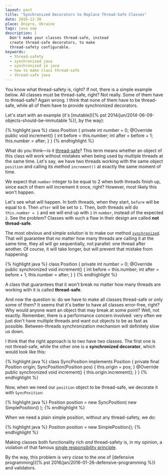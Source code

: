 ```yaml
---
layout: post
title: "Synchronized Decorators to Replace Thread-Safe Classes"
date: 2016-12-30
place: Dnipro, Ukraine
tags: java oop
description: |
  Don't make your classes thread-safe, instead
  create thread-safe decorators, to make
  thread-safety configurable.
keywords:
  - thread-safety
  - synchronized java
  - synchronized in java
  - how to make class thread-safe
  - thread-safe java
---
```


You know what thread-safety is, right? If not, there is a simple example
below. All classes must be thread-safe, right? Not really. Some of them
have to thread-safe? Again wrong. I think that none of them have to
be thread-safe, while all of them have to provide synchronized decorators.

<!--more-->

Let's start with an example (it's
[mutable]({% pst 2014/jun/2014-06-09-objects-should-be-immutable %}), by the way):

{% highlight java %}
class Position {
  private int number = 0;
  @Override
  public void increment() {
    int before = this.number;
    int after = before + 1;
    this.number = after;
  }
}
{% endhighlight %}

What do you think&mdash;is it [thread-safe](https://en.wikipedia.org/wiki/Thread_safety)?
This term means whether
an object of this class will work without mistakes when being used by multiple
threads at the same time. Let's say, we have two threads working with
the same object `position` and calling its method `increment()` at
exactly the same moment of time.

We expect that `number` integer to be equal to 2 when both threads
finish up, since each of them will increment it once, right?
However, most likely this won't happen.

Let's see what will happen. In both threads, when they start, `before`
will be equal to `0`. Then `after` will be set to `1`. Then, both threads
will do `this.number = 1` and we will end up with `1` in `number`, instead
of the expected `2`. See the problem? Classes with such a flaw in their
design are called **not thread-safe**.

The most obvious and simple solution is to make our method
[`synchronized`](https://docs.oracle.com/javase/tutorial/essential/concurrency/syncmeth.html).
That will guarantee that no matter how many threads are calling it
at the same time, they all will go sequentially, not parallel: one
thread after another. Of course, it will take longer, but will prevent
that mistake from happening:

{% highlight java %}
class Position {
  private int number = 0;
  @Override
  public synchronized void increment() {
    int before = this.number;
    int after = before + 1;
    this.number = after;
  }
}
{% endhighlight %}

A class that guarantees that it won't break no matter how many threads
are working with it is called **thread-safe**.

And now the question is: do we have to make all classes
thread-safe or only some of them? It seems that it's better to have all
classes error-free, right? Why would anyone want an object
that may break at some point? Well, not exactly. Remember, there is
a performance concern involved: very often we just don't have multiple
threads and want out objects to be as fast as possible.
Between-threads synchronization mechanism will definitely slow us down.

I think that the right approach is to two have two classes. The first one
is not thread-safe, while the other one is a **synchronized decorator**,
which would look like this:

{% highlight java %}
class SyncPosition implements Position {
  private final Position origin;
  SyncPosition(Position pos) {
    this.origin = pos;
  }
  @Override
  public synchronized void increment() {
    this.origin.increment();
  }
}
{% endhighlight %}

Now, when we need our `position` object to be thread-safe, we decorate
it with `SyncPosition`:

{% highlight java %}
Position position = new SyncPosition(
  new SimplePosition()
);
{% endhighlight %}

When we need a plain simple position, without any thread-safety, we do:

{% highlight java %}
Position position = new SimplePosition();
{% endhighlight %}

Making classes both functionality rich _and_ thread-safety is, in my opinion,
a violation of that famous
[single responsibility principle](https://en.wikipedia.org/wiki/Single_responsibility_principle).

By the way, this problem is very close to the one of
[defensive programming]({% pst 2016/jan/2016-01-26-defensive-programming %})
and validators.
